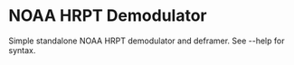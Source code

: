 # NOAA HRPT Demodulator

Simple standalone NOAA HRPT demodulator and deframer. See --help for syntax.